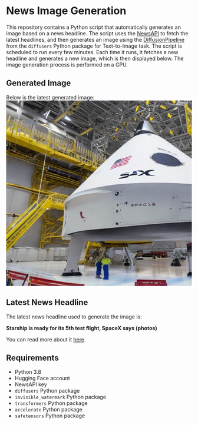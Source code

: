 # News Image Generation
This repository contains a Python script that automatically generates an image based on a news headline. The script uses the [NewsAPI](https://newsapi.org/) to fetch the latest headlines, and then generates an image using the [DiffusionPipeline](https://github.com/huggingface/diffusers) from the `diffusers` Python package for Text-to-Image task.
The script is scheduled to run every few minutes. Each time it runs, it fetches a new headline and generates a new image, which is then displayed below. The image generation process is performed on a GPU.

## Generated Image
Below is the latest generated image:
![Generated Image](image.png)

## Latest News Headline
The latest news headline used to generate the image is:

**Starship is ready for its 5th test flight, SpaceX says (photos)**

You can read more about it [here](https://news.google.com/rss/articles/CBMibkFVX3lxTE9xcWJ4c3RBU0JWYXNId1dGbnB1V0ozNmNZaGNjY3JLcnFtNjh0UGM1YzJrb0NZTGdmWVJEU1JMUWl6SlpSRmJQc05Pb1g5bzQtZEFCdEVuQmJUNXNGLUttV3dJaUVGY2pYclUzOGdR?oc=5).

## Requirements
- Python 3.8
- Hugging Face account
- NewsAPI key
- `diffusers` Python package
- `invisible_watermark` Python package
- `transformers` Python package
- `accelerate` Python package
- `safetensors` Python package
